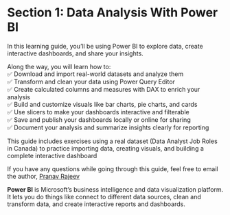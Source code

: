 # **Section 1: Data Analysis With Power BI**

In this learning guide, you’ll be using Power BI to explore data, create interactive dashboards, and share your insights.

Along the way, you will learn how to:  
	 ✅ Download and import real-world datasets and analyze them  
	 ✅ Transform and clean your data using Power Query Editor  
	 ✅ Create calculated columns and measures with DAX to enrich your analysis  
	 ✅ Build and customize visuals like bar charts, pie charts, and cards  
	 ✅ Use slicers to make your dashboards interactive and filterable  
	 ✅ Save and publish your dashboards locally or online for sharing  
	 ✅ Document your analysis and summarize insights clearly for reporting

This guide includes exercises using a real dataset (Data Analyst Job Roles in Canada) to practice importing data, creating visuals, and building a complete interactive dashboard

If you have any questions while going through this guide, feel free to email the author, [Pranav Rajeev](mailto:pranraj2005@gmail.com)

**Power BI** is Microsoft’s business intelligence and data visualization platform. It lets you do things like connect to different data sources, clean and transform data, and create interactive reports and dashboards.
